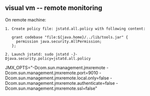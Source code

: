 ## visual vm -- remote monitoring

On remote machine:

    1. Create policy file: jstatd.all.policy with following content:
       
       grant codebase "file:${java.home}/../lib/tools.jar" {
         permission java.security.AllPermission;
       };
       
    2. Launch jstatd: sudo jstatd -J-Djava.security.policy=jstatd.all.policy


JMX_OPTS="-Dcom.sun.management.jmxremote -Dcom.sun.management.jmxremote.port=9010 -Dcom.sun.management.jmxremote.local.only=false -Dcom.sun.management.jmxremote.authenticate=false -Dcom.sun.management.jmxremote.ssl=false"


